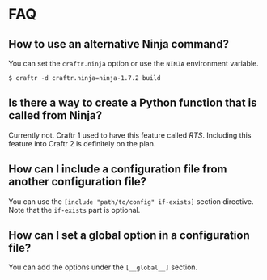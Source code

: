 # FAQ

## How to use an alternative Ninja command?

You can set the `craftr.ninja` option or use the `NINJA` environment variable.

    $ craftr -d craftr.ninja=ninja-1.7.2 build

## Is there a way to create a Python function that is called from Ninja?

Currently not. Craftr 1 used to have this feature called *RTS*. Including
this feature into Craftr 2 is definitely on the plan.

## How can I include a configuration file from another configuration file?

You can use the `[include "path/to/config" if-exists]` section directive. Note
that the `if-exists` part is optional.

## How can I set a global option in a configuration file?

You can add the options under the `[__global__]` section.
